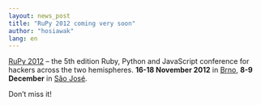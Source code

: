 ```yaml
---
layout: news_post
title: "RuPy 2012 coming very soon"
author: "hosiawak"
lang: en
---
```


[RuPy 2012][1] – the 5th edition Ruby, Python and JavaScript conference
for hackers across the two hemispheres. **16-18 November 2012** in
[Brno][2], **8-9 December** in [São José][3].

Don’t miss it!



[1]: http://rupy.eu/ 
[2]: http://rupy.eu/#city-carousel 
[3]: http://rupy.com.br/#city-carousel 
